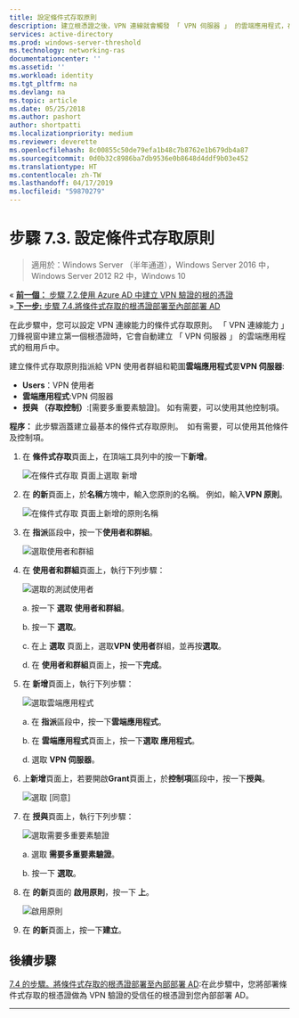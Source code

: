 ```yaml
---
title: 設定條件式存取原則
description: 建立根憑證之後，VPN 連線就會觸發 「 VPN 伺服器 」 的雲端應用程式，在客戶的租用戶中建立。
services: active-directory
ms.prod: windows-server-threshold
ms.technology: networking-ras
documentationcenter: ''
ms.assetid: ''
ms.workload: identity
ms.tgt_pltfrm: na
ms.devlang: na
ms.topic: article
ms.date: 05/25/2018
ms.author: pashort
author: shortpatti
ms.localizationpriority: medium
ms.reviewer: deverette
ms.openlocfilehash: 8c00855c50de79efa1b48c7b8762e1b679db4a87
ms.sourcegitcommit: 0d0b32c8986ba7db9536e0b8648d4ddf9b03e452
ms.translationtype: HT
ms.contentlocale: zh-TW
ms.lasthandoff: 04/17/2019
ms.locfileid: "59870279"
---
```

# <a name="step-73-configure-the-conditional-access-policy"></a>步驟 7.3. 設定條件式存取原則

>適用於：Windows Server （半年通道），Windows Server 2016 中，Windows Server 2012 R2 中，Windows 10

&#171;  [**前一個：** 步驟 7.2.使用 Azure AD 中建立 VPN 驗證的根的憑證](vpn-create-root-cert-for-vpn-auth-azure-ad.md)<br>
&#187;[ **下一步:** 步驟 7.4.將條件式存取的根憑證部署至內部部署 AD](vpn-deploy-cond-access-root-cert-to-on-premise-ad.md)

在此步驟中，您可以設定 VPN 連線能力的條件式存取原則。 「 VPN 連線能力 」 刀鋒視窗中建立第一個根憑證時，它會自動建立 「 VPN 伺服器 」 的雲端應用程式的租用戶中。 

建立條件式存取原則指派給 VPN 使用者群組和範圍**雲端應用程式**要**VPN 伺服器**: 

- **Users**：VPN 使用者
- **雲端應用程式**:VPN 伺服器
- **授與 （存取控制）**:[需要多重要素驗證]。 如有需要，可以使用其他控制項。

**程序：** 此步驟涵蓋建立最基本的條件式存取原則。  如有需要，可以使用其他條件及控制項。


1. 在 **條件式存取**頁面上，在頂端工具列中的按一下**新增**。

    ![在條件式存取 頁面上選取 新增](../../media/Always-On-Vpn/07.png)

2. 在 **的新**頁面上，於**名稱**方塊中，輸入您原則的名稱。 例如，輸入**VPN 原則**。

    ![在條件式存取 頁面上新增的原則名稱](../../media/Always-On-Vpn/08.png)

3. 在 **指派**區段中，按一下**使用者和群組**。

    ![選取使用者和群組](../../media/Always-On-Vpn/09.png)

4. 在 **使用者和群組**頁面上，執行下列步驟：

    ![選取的測試使用者](../../media/Always-On-Vpn/10.png)

    a. 按一下 **選取 使用者和群組**。

    b. 按一下 **選取**。

    c.  在上 **選取** 頁面上，選取**VPN 使用者**群組，並再按**選取**。

    d. 在 **使用者和群組**頁面上，按一下**完成**。

5. 在 **新增**頁面上，執行下列步驟：

    ![選取雲端應用程式](../../media/Always-On-Vpn/11.png)

    a. 在 **指派**區段中，按一下**雲端應用程式**。

    b. 在 **雲端應用程式**頁面上，按一下**選取 應用程式**。

    d. 選取  **VPN 伺服器**。

13. 上**新增**頁面上，若要開啟**Grant**頁面上，於**控制項**區段中，按一下**授與**。

    ![選取 [同意]](../../media/Always-On-Vpn/13.png)

14. 在 **授與**頁面上，執行下列步驟：

    ![選取需要多重要素驗證](../../media/Always-On-Vpn/14.png)

    a. 選取 **需要多重要素驗證**。

    b. 按一下 **選取**。

15. 在 **的新**頁面的 **啟用原則**，按一下 **上**。

    ![啟用原則](../../media/Always-On-Vpn/15.png)

16. 在 **的新**頁面上，按一下**建立**。


## <a name="next-step"></a>後續步驟
[7.4 的步驟。將條件式存取的根憑證部署至內部部署 AD](vpn-deploy-cond-access-root-cert-to-on-premise-ad.md):在此步驟中，您將部署條件式存取的根憑證做為 VPN 驗證的受信任的根憑證到您內部部署 AD。

---